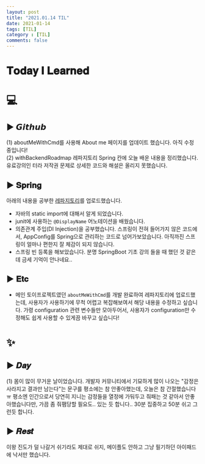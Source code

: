 ```yaml
---
layout: post
title: "2021.01.14 TIL"
date: 2021-01-14
tags: [TIL]
category : [TIL]
comments: false
---
```


# 𝐓𝐨𝐝𝐚𝐲 𝐈 𝐋𝐞𝐚𝐫𝐧𝐞𝐝

# 💻  

<!-- ## ▶ 𝑷𝒓𝒐𝒃𝒍𝒆𝒎 𝑺𝒐𝒍𝒗𝒊𝒏𝒈 -->

## ▶ 𝙂𝙞𝙩𝙝𝙪𝙗
(1) aboutMeWithCmd를 사용해 About me 페이지를 업데이트 했습니다. 아직 수정중입니다!  
(2) withBackendRoadmap 레파지토리 Spring 칸에 오늘 배운 내용을 정리했습니다. 유료강의인 터라 저작권 문제로 상세한 코드와 해설은 올리지 못했습니다.

## ▶ 𝐒𝐩𝐫𝐢𝐧𝐠
아래의 내용을 공부한 [레파지토리](https://github.com/JooMal/withBackendRoadmap/tree/main/Spring/lec03)를 업로드했습니다.  
- 자바의 static import에 대해서 알게 되었습니다.
- junit에 사용하는 `@DisplayName` 어노테이션을 배웠습니다.
- 의존관계 주입(DI Injection)을 공부했습니다. 스프링이 전혀 들어가지 않은 코드에서, AppConfig를 Spring으로 관리하는 코드로 넘어가보았습니다. 아직까진 스프링이 얼마나 편한지 잘 체감이 되지 않습니다.  
- 스프링 빈 등록을 해보았습니다. 분명 SpringBoot 기초 강의 들을 때 했던 것 같은데 금세 기억이 안나네요..

<!-- ## #𝑩𝑩𝑩𝑩𝑭𝑭 -->

<!-- ## ▶ 𝑨𝒄𝒂𝒅𝒆𝒎𝒚 -->

## ▶ 𝐄𝐭𝐜
- 메인 토이프로젝트였던 `aboutMeWithCmd`를 개발 완료하여 레파지토리에 업로드했는데, 사용자가 사용하기에 무척 어렵고 복잡해보여서 해당 내용을 수정하고 싶습니다. 가령 configuration 관련 변수들만 모아두어서, 사용자가 configuration만 수정해도 쉽게 사용할 수 있게끔 바꾸고 싶습니다!

# ✨

## ▶ 𝑫𝒂𝒚
(1) 몸이 많이 무거운 날이었습니다. 개발자 커뮤니티에서 기묘하게 많이 나오는 "감정은 사라지고 결과만 남는다"는 문구를 평소에는 참 안좋아했는데, 오늘은 참 간절했습니다 ㅠ 평소엔 인간으로서 당연히 지니는 감정들을 열정에 가둬두고 줘패는 것 같아서 안좋아했습니다만, 가끔 좀 줘팸당할 필요도.. 있는 듯 합니다.. 30분 집중하고 50분 쉬고 그런듯 합니다.  

## ▶ 𝑹𝒆𝒔𝒕
이왕 진도가 덜 나갈거 쉬기라도 제대로 쉬지, 메이플도 안하고 그냥 필기하던 아이패드에 낙서만 했습니다.  
